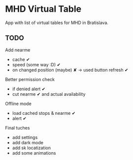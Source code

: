 # MHD Virtual Table

App with list of virtual tables for MHD in Bratislava.

## TODO

Add nearme 
- cache ✔
- speed (some way :D) ✔
- on changed position (maybe) ✘ -> used button refresh ✔

Better permission check
- if denied alert ✔
- cut nearme ✔ and actual availability

Offline mode
- load cached stops & nearme ✔
- alert ✔

Final tuches
- add settings
- add dark mode
- add sk locatization
- add some animations
